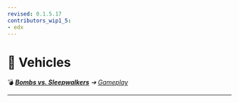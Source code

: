 ```yaml
---
revised: 0.1.5.17
contributors_wip1_5:
- edx
---
```


# 📁 Vehicles

💣 ***[Bombs vs. Sleepwalkers][home]** ➔ [Gameplay][gameplay]*

****

[home]: /README.md
[gameplay]: /gameplay/readme.md
